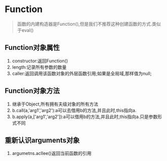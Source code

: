 # Function
>函数的内建构造器是Function(),但是我们不推荐这种创建函数的方式.类似于eval()

## Function对象属性

   1. constructor:返回Function()
   1. length:记录所有参数的数量
   1. caller:返回调用该函数对象的外层函数引用;如果是全局域,那样值为null;

## Function对象方法
    
   1. 继承于Object,所有拥有夫级对象的所有方法
   1. b.call(a,'arg1','arg2'):a可以去借用b的方法,并且此时,this指向a.
   1. b.apply(a,['arg1','arg2']):a可以借用b的方法,并且此时,this指向a.只是参数形式不同

## 重新认识arguments对象

   1. argumetns.acllee()返回当前函数的引用